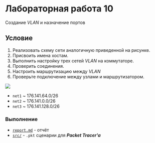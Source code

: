 # Лабораторная работа 10

Создание _VLAN_ и назначение портов

## Условие

1. Реализовать схему сети аналогичную приведенной на рисунке.
2. Присвоить имена хостам.
3. Выполнить настройку трех сетей _VLAN_ на коммутаторе.
4. Проверить соединения.
5. Настроить маршрутизацию между _VLAN_
6. Проверьте подключение между узлами и маршрутизатором.

![](http://res.cloudinary.com/dzsjwgjii/image/upload/v1493331931/tp-lab10-1.png)

* `net1` ~ 176.141.64.0/26
* `net2` ~ 176.141.0.0/26
* `net3` ~ 176.141.128.0/26

### Выполнение

* [`report.md`](https://github.com/drapegnik/bsu/tree/master/networks/lab10/report.md) -
  отчёт
* [`src/`](https://github.com/drapegnik/bsu/tree/master/networks/lab10/src) -
  `.pkt` сценарии для **_Packet Tracer'a_**
